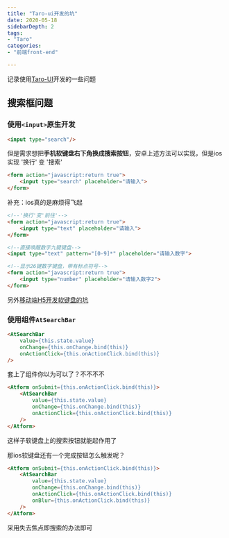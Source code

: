 ```yaml
---
title: "Taro-ui开发的坑"
date: 2020-05-18
sidebarDepth: 2
tags:
- "Taro"
categories:
- "前端front-end"

---
```


记录使用[Taro-UI](https://taro-ui.jd.com/#/docs/introduction)开发的一些问题
<!-- more -->

## 搜索框问题
### 使用`<input>`原生开发

```html
<input type="search"/>
```

但是需求想把**手机软键盘右下角换成搜索按钮**，安卓上述方法可以实现，但是ios实现 '换行' 变 '搜索' 

```html
<form action="javascript:return true">
	<input type="search" placeholder="请输入">
</form>
```

补充：ios真的是麻烦得飞起

```html
<!--'换行'变'前往'-->
<form action="javascript:return true">
	<input type="text" placeholder="请输入">
</form>

<!--直接唤醒数字九键键盘-->
<input type="text" pattern="[0-9]*" placeholder="请输入数字">

<!--显示26键数字键盘，带有标点符号-->
<form action="javascript:return true">
	<input type="number" placeholder="请输入数字2">
</form>
```

另外[移动端H5开发软键盘的坑](https://www.cnblogs.com/ypppt/p/12846185.html)

###  使用组件`AtSearchBar`

```html
<AtSearchBar
    value={this.state.value}
    onChange={this.onChange.bind(this)}
    onActionClick={this.onActionClick.bind(this)}
/>
```

套上了组件你以为可以了？不不不不

```html
<Atform onSubmit={this.onActionClick.bind(this)}>
    <AtSearchBar
        value={this.state.value}
        onChange={this.onChange.bind(this)}
        onActionClick={this.onActionClick.bind(this)}
    />
</Atform>
```
这样子软键盘上的搜索按钮就能起作用了

那ios软键盘还有一个完成按钮怎么触发呢？

```html
<Atform onSubmit={this.onActionClick.bind(this)}>
    <AtSearchBar
        value={this.state.value}
        onChange={this.onChange.bind(this)}
        onActionClick={this.onActionClick.bind(this)}
        onBlur={this.onActionClick.bind(this)}
    />
</Atform>
```
采用失去焦点即搜索的办法即可